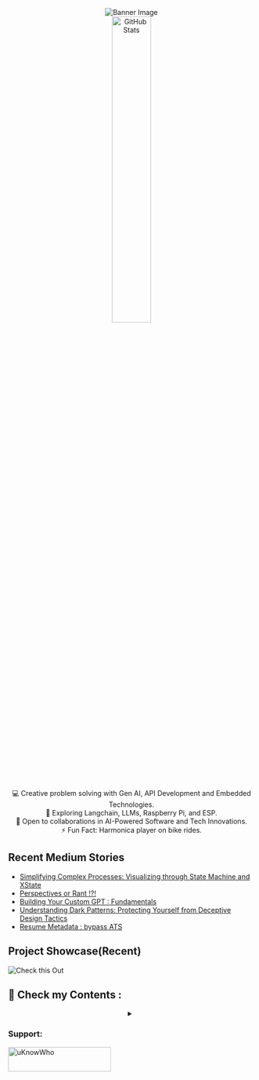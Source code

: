 <div align="center">
  <img src="https://github.com/mdabir1203/mdabir1203/assets/66947064/dc33981c-00bf-42e4-a644-06d63ecc16d7" alt="Banner Image" />
  
</div>

<div align="center">
  <img src="https://streak-stats.demolab.com?user=mdabir1203&theme=monokai-metallian&hide_border=true&border_radius=3&locale=de&date_format=M%20j%5B%2C%20Y%5D&mode=weekly" alt="GitHub Stats" width="40%" height="40%" />
</div>

<p style="text-align: center;">

<div align="center">
💻 Creative problem solving with Gen AI, API Development and Embedded Technologies.<br>
🌱 Exploring Langchain, LLMs, Raspberry Pi, and ESP.<br>
🚀 Open to collaborations in AI-Powered Software and Tech Innovations.<br>
⚡ Fun Fact: Harmonica player on bike rides. 
</p>
</div>



## Recent Medium Stories

<!-- BLOG-POST-LIST:START -->
- [Simplifying Complex Processes: Visualizing through State Machine and XState](https://medium.com/@md.abir1203/simplifying-complex-processes-visualizing-through-state-machine-and-xstate-ab65f35cca96?source=rss-b62bf3bb75c7------2)
- [Perspectives or Rant !?!](https://medium.com/@md.abir1203/perspectives-or-rant-54c15a49a790?source=rss-b62bf3bb75c7------2)
- [Building Your Custom GPT : Fundamentals](https://medium.com/@md.abir1203/building-your-custom-gpt-74fd362fe863?source=rss-b62bf3bb75c7------2)
- [Understanding Dark Patterns: Protecting Yourself from Deceptive Design Tactics](https://medium.com/@md.abir1203/understanding-dark-patterns-protecting-yourself-from-deceptive-design-tactics-4825d9c712f2?source=rss-b62bf3bb75c7------2)
- [Resume Metadata : bypass ATS](https://medium.com/@md.abir1203/resume-metadata-bypass-ats-c82b96284cdc?source=rss-b62bf3bb75c7------2)
<!-- BLOG-POST-LIST:END -->

## Project Showcase(Recent)
![Check this Out](https://github.com/mdabir1203/mdabir1203/assets/66947064/7a135765-a260-4183-8039-7879b0986a67)




## 👀 Check my Contents :


<div align="center">
<details>
 <summary></summary>
    <video src="https://github.com/mdabir1203/mdabir1203/assets/66947064/0d8e4dda-c4e2-48d7-b74f-ffedb2a30377" controls alt="Are you CringeWorthy?">
    </video>
    <figcaption>4r3 y0u Cr1n63W0r7hy?</figcaption>
  <a href="https://abir4.gumroad.com/l/dbnrjo" target="_blank">
  <img src="https://buymyproduct.png" alt="Buy Here">
</a>
</details>
</div>




**<h3 align="left">Support:</h3>**
<p><a href="https://www.buymeacoffee.com/uKnowWho"> <img align="left" src="https://cdn.buymeacoffee.com/buttons/v2/default-yellow.png" height="50" width="210" alt="uKnowWho" /></a></p><br><br>



